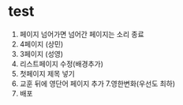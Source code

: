 # test
1. 페이지 넘어가면 넘어간 페이지는 소리 종료
2. 4페이지 (상민)
3. 3페이지 (성영)
4. 리스트페이지 수정(배경추가)
5. 첫페이지 제목 넣기
6. 교훈 뒤에 영단어 페이지 추가
7.영한변화(우선도 최하)
8. 배포
